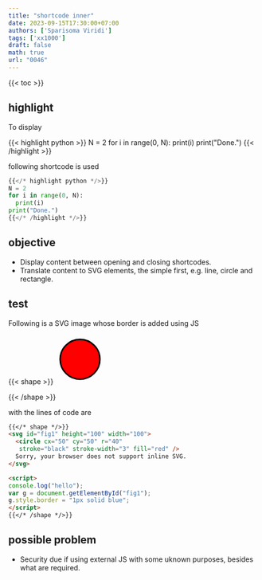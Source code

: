 ```yaml
---
title: "shortcode inner"
date: 2023-09-15T17:30:00+07:00
authors: ['Sparisoma Viridi']
tags: ['xx1000']
draft: false
math: true
url: "0046"
---
```

{{< toc >}}


## highlight
To display

{{< highlight python >}}
N = 2
for i in range(0, N):
  print(i)
print("Done.")
{{< /highlight >}}

following shortcode is used

```python
{{</* highlight python */>}}
N = 2
for i in range(0, N):
  print(i)
print("Done.")
{{</* /highlight */>}}
```

## objective
+ Display content between opening and closing shortcodes.
+ Translate content to SVG elements, the simple first, e.g. line, circle and rectangle.


## test
Following is a SVG image whose border is added using JS

{{< shape >}}
<svg id="fig1" height="100" width="100">
  <circle cx="50" cy="50" r="40"
   stroke="black" stroke-width="3" fill="red" />
  Sorry, your browser does not support inline SVG.  
</svg>

<script>
console.log("hello");
var g = document.getElementById("fig1");
g.style.border = "1px solid blue";
</script>
{{< /shape >}}

with the lines of code are

```md
{{</* shape */>}}
<svg id="fig1" height="100" width="100">
  <circle cx="50" cy="50" r="40"
   stroke="black" stroke-width="3" fill="red" />
  Sorry, your browser does not support inline SVG.  
</svg>

<script>
console.log("hello");
var g = document.getElementById("fig1");
g.style.border = "1px solid blue";
</script>
{{</* /shape */>}}
```

## possible problem
+ Security due if using external JS with some uknown purposes, besides what are required. 
